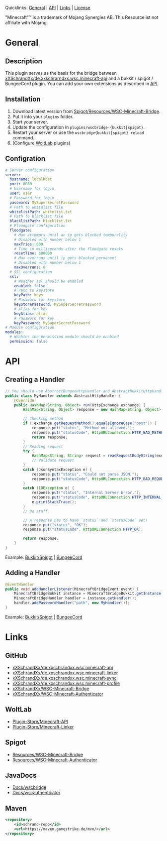 Quicklinks: [General](#general) | [API](#api) | [Links](#links) | [License](https://github.com/xXSchrandXx/WSC-Minecraft-Bridge/blob/main/LICENSE)

"Minecraft"™ is a trademark of Mojang Synergies AB. This Resource ist not affiliate with Mojang.

# General
## Description
This plugin serves as the basis for the bridge between [xXSchrandXx/de.xxschrarndxx.wsc.minecraft-api](https://github.com/xXSchrandXx/de.xxschrarndxx.wsc.minecraft-api) and a bukkit / spigot / BungeeCord plugin. You can add your own extensions as described in [API](#api).
## Installation
1. Download latest version from [Spigot/Resources/WSC-Minecraft-Bridge](https://www.spigotmc.org/resources/wsc-minecraft-bridge.100716/).
2. Put it into your `plugins` folder.
3. Start your server.
4. Update the configuration in `plugins/wscbridge-{bukkit|spigot}`.
5. Restart your server or use the `wscbridge{bukkit|spigot} reload` command.
6. (Configure [WoltLab](#woltlab) plugins)
## Configration
```YAML
# Server configuration
server:
  hostname: localhost
  port: 8080
  # Username for login
  user: user
  # Password for login
  password: MySuperSecretPassword
  # Path to whitelist file
  whitelistPath: whitelist.txt
  # Path to blacklist file
  blacklistPath: blacklist.txt
  # Floodgate configuration
  floodgate:
    # Max attempts until an ip gets blocked temporality
    # Disabled with number below 1
    maxTries: 600
    # Time in milliseconds after the floodgate resets
    resetTime: 600000
    # Max overruns until ip gets blocked permanent
    # Disabled with number below 1
    maxOverruns: 0
  # SSL configuration
  ssl:
    # Weather ssl should be enabled
    enabled: false
    # Path to keystore
    keyPath: keys
    # Password for keystore
    keyStorePassword: MySuperSecretPassword
    # Alias for key
    keyAlias: alias
    # Password for key
    keyPassword: MySuperSecretPassword
# Module configuration
modules:
  # Weahter the permission module should be enabled
  permission: false

```
# API
## Creating a Handler
```JAVA
// You should use AbstractBungeeHttpHandler and AbstractBukkitHttpHandler
public class MyHandler extends AbstractHttpHandler {
    @Override
    public HashMap<String, Object> run(HttpExchange exchange) {
        HashMap<String, Object> response = new HashMap<String, Object>();

        // Checking method
        if (!exchange.getRequestMethod().equalsIgnoreCase("post")) {
            response.put("status", "Method not allowed.");
            response.put("statusCode", HttpURLConnection.HTTP_BAD_METHOD);
            return response;
        }
        // Reading request
        try {
            HashMap<String, String> request = readRequestBodyString(exchange);
            // Validate request
        }
        catch (JsonSyntaxException e) {
            response.put("status", "Could not parse JSON.");
            response.put("statusCode", HttpURLConnection.HTTP_BAD_REQUEST);
        }
        catch (IOException e) {
            response.put("status", "Internal Server Error.");
            response.put("statusCode", HttpURLConnection.HTTP_INTERNAL_ERROR);
            e.printStackTrace();
        }
        // Do stuff.

        // A response has to have `status` and `statusCode` set!
        response.put("status", "OK");
        response.put("statusCode", HttpURLConnection.HTTP_OK);

        return response;
    }
}
```
Example: [Bukkit/Spigot](https://github.com/xXSchrandXx/WSC-Minecraft-Bridge/blob/main/src/main/java/de/xxschrandxx/wsc/bukkit/handler/StatusHandler.java) | [BungeeCord](https://github.com/xXSchrandXx/WSC-Minecraft-Bridge/blob/main/src/main/java/de/xxschrandxx/wsc/bungee/handler/StatusHandler.java)
## Adding a Handler
```JAVA
@EventHandler
public void addHandlerListener(MinecraftBridgeEvent event) {
    MinecraftBridgeBukkit instance = MinecraftBridgeBukkit.getInstance();
    MinecraftBridgeHandler handler = instance.getHandler();
    handler.addPasswordHandler("path", new MyHandler());
}
```
Example: [Bukkit/Spigot](https://github.com/xXSchrandXx/WSC-Minecraft-Bridge/blob/main/src/main/java/de/xxschrandxx/wsc/bukkit/listener/HandlerListener.java) | [BungeeCord](https://github.com/xXSchrandXx/WSC-Minecraft-Bridge/blob/main/src/main/java/de/xxschrandxx/wsc/bungee/listener/HandlerListener.java)

# Links
## GitHub
* [xXSchrandXx/de.xxschrandxx.wsc.minecraft-api](https://github.com/xXSchrandXx/de.xxschrandxx.wsc.minecraft-api)
* [xXSchrandXx/de.xxschrandxx.wsc.minecraft-linker](https://github.com/xXSchrandXx/de.xxschrandxx.wsc.minecraft-linker)
* [xXSchrandXx/de.xxschrandxx.wsc.minecraft-sync](https://github.com/xXSchrandXx/de.xxschrandxx.wsc.minecraft-sync)
* [xXSchrandXx/de.xxschrandxx.wsc.minecraft-profile](https://github.com/xXSchrandXx/de.xxschrandxx.wsc.minecraft-profile)
* [xXSchrandXx/WSC-Minecraft-Bridge](https://github.com/xXSchrandXx/WSC-Minecraft-Bridge)
* [xXSchrandXx/WSC-Minecraft-Authenticator](https://github.com/xXSchrandXx/WSC-Minecraft-Authenticator)

## WoltLab
* [Plugin-Store/Minecraft-API](https://www.woltlab.com/pluginstore/file/7077-minecraft-api/)
* [Plugin-Store/Minecraft-Linker](https://www.woltlab.com/pluginstore/file/7093-minecraft-linker/)
## Spigot
* [Resources/WSC-Minecraft-Bridge](https://www.spigotmc.org/resources/wsc-minecraft-bridge.100716/)
* [Resources/WSC-Minecraft-Authenticator](https://www.spigotmc.org/resources/wsc-minecraft-authenticator.101169/)
## JavaDocs
* [Docs/wscbridge](https://maven.gamestrike.de/docs/wscbridge/)
* [Docs/wscauthenticator](https://maven.gamestrike.de/docs/wscauthenticator/)
## Maven
```XML
<repository>
	<id>schrand-repo</id>
	<url>https://maven.gamestrike.de/mvn/</url>
</repository>
```